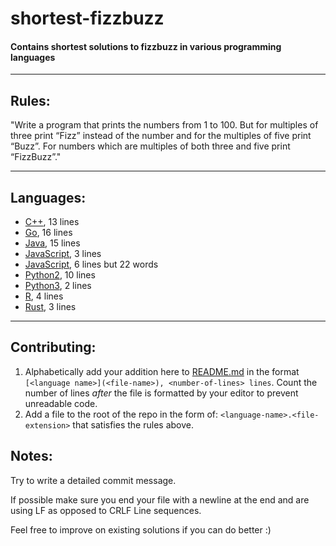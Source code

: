 # shortest-fizzbuzz
#### Contains shortest solutions to fizzbuzz in various programming languages

** **

## Rules:
"Write a program that prints the numbers from 1 to 100. But for multiples of three print “Fizz” instead of the number and for the multiples of five print “Buzz”. For numbers which are multiples of both three and five print “FizzBuzz”."

** **

## Languages:
- [C++](C++.cpp), 13 lines
- [Go](Go.go), 16 lines
- [Java](Java.java), 15 lines
- [JavaScript](JavaScript.js), 3 lines
- [JavaScript](js.js), 6 lines but 22 words
- [Python2](Python2.py), 10 lines
- [Python3](Python3.py), 2 lines
- [R](R.R), 4 lines
- [Rust](Rust.rs), 3 lines

** **

## Contributing:
1. Alphabetically add your addition here to [README.md](README.md) in the format `[<language name>](<file-name>), <number-of-lines> lines`. Count the number of lines _after_ the file is formatted by your editor to prevent unreadable code. 
2. Add a file to the root of the repo in the form of: `<language-name>.<file-extension>` that satisfies the rules above. 

## Notes:
Try to write a detailed commit message.

If possible make sure you end your file with a newline at the end and are using LF as opposed to CRLF Line sequences.

Feel free to improve on existing solutions if you can do better :)

